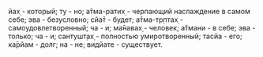 йах̣ - который; ту - но; а̄тма-ратих̣ - черпающий наслаждение в самом себе; эва - безусловно; сйа̄т - будет; а̄тма-тр̣птах̣ - самоудовлетворенный; ча - и; ма̄навах̣ - человек; а̄тмани - в себе; эва - только; ча - и; сантушт̣ах̣ - полностью умиротворенный; тасйа - его; ка̄рйам - долг; на - не; видйате - существует.